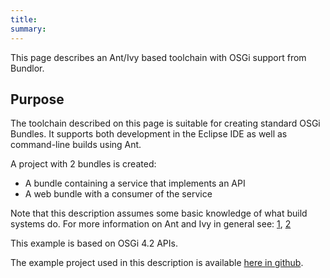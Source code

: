 ```yaml
---
title:
summary:
---
```


This page describes an Ant/Ivy based toolchain with OSGi support from
Bundlor.

Purpose
-------

The toolchain described on this page is suitable for creating standard
OSGi Bundles. It supports both development in the Eclipse IDE as well as
command-line builds using Ant.

A project with 2 bundles is created:

-   A bundle containing a service that implements an API
-   A web bundle with a consumer of the service

Note that this description assumes some basic knowledge of what build
systems do. For more information on Ant and Ivy in general see:
[1](http://ant.apache.org/), [2](http://ant.apache.org/ivy/)

This example is based on OSGi 4.2 APIs.

The example project used in this description is available [here in
github](https://github.com/cgfrost/osgi-toolchain-ant-ivy-bundlor).

